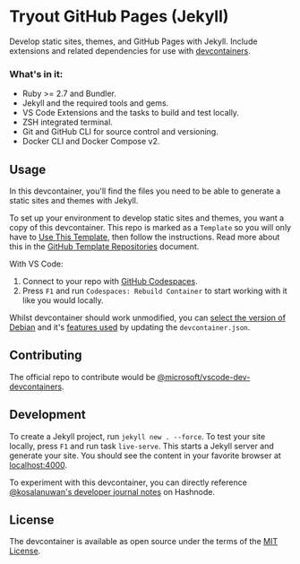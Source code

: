 # Tryout GitHub Pages (Jekyll)

Develop static sites, themes, and GitHub Pages with Jekyll. Include extensions and related dependencies for use with [devcontainers][devcontainers].

[devcontainers]: https://containers.dev/

### What's in it:

- Ruby >= 2.7 and Bundler.
- Jekyll and the required tools and gems.
- VS Code Extensions and the tasks to build and test locally.
- ZSH integrated terminal.
- Git and GitHub CLI for source control and versioning.
- Docker CLI and Docker Compose v2.

## Usage

In this devcontainer, you'll find the files you need to be able to generate a static sites and themes with Jekyll.

To set up your environment to develop static sites and themes, you want a copy of this devcontainer. This repo is marked as a `Template` so you will only have to [Use This Template][use-this], then follow the instructions. Read more about this in the [GitHub Template Repositories][template-repos] document.

[use-this]: /generate
[template-repos]: https://help.github.com/en/github/creating-cloning-and-archiving-repositories/creating-a-repository-from-a-template

With VS Code:

1. Connect to your repo with [GitHub Codespaces][use-codespaces-with-vscode].
2. Press `F1` and run `Codespaces: Rebuild Container` to start working with it like you would locally.

Whilst devcontainer should work unmodified, you can [select the version of Debian][devcontainer-tags] and it's [features used][devcontainer-features] by updating the `devcontainer.json`.

[use-codespaces-with-vscode]: https://docs.github.com/en/codespaces/developing-in-codespaces/using-github-codespaces-in-visual-studio-code
[devcontainer-tags]: https://mcr.microsoft.com/v2/vscode/devcontainers/base/tags/list
[devcontainer-features]: https://github.com/microsoft/vscode-dev-containers/tree/main/script-library/docs

## Contributing

The official repo to contribute would be [@microsoft/vscode-dev-devcontainers][gh-vscode-dev-container].

[gh-vscode-dev-container]: https://github.com/microsoft/vscode-dev-containers/#readme

## Development

To create a Jekyll project, run `jekyll new . --force`. To test your site locally, press `F1` and run task `live-serve`. This starts a Jekyll server and generate your site. You should see the content in your favorite browser at [localhost:4000](http://localhost:4000).

To experiment with this devcontainer, you can directly reference [@kosalanuwan's developer journal notes][hashnode-notes-to-self] on Hashnode.

[hashnode-notes-to-self]: https://notestoself.hashnode.dev/tags/jekyll

## License

The devcontainer is available as open source under the terms of the [MIT License](https://opensource.org/licenses/MIT).

